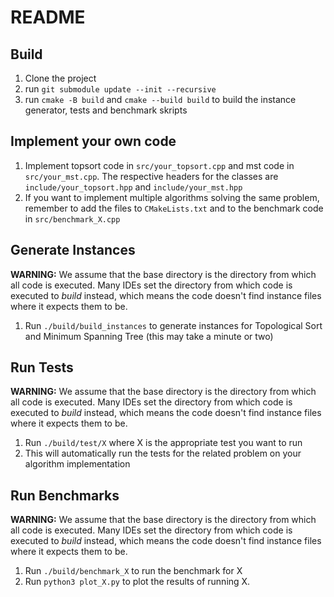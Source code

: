 # README

## Build
1) Clone the project
2) run ```git submodule update --init --recursive```
3) run ```cmake -B build``` and ```cmake --build build``` to build the instance generator, tests and benchmark skripts

## Implement your own code
1) Implement topsort code in ```src/your_topsort.cpp``` and mst code in ```src/your_mst.cpp```. The respective headers for the classes are ```include/your_topsort.hpp``` and ```include/your_mst.hpp```
2) If you want to implement multiple algorithms solving the same problem, remember to add the files to ```CMakeLists.txt``` and to the benchmark code in ```src/benchmark_X.cpp```

## Generate Instances
**WARNING:** We assume that the base directory is the directory from which all code is executed. Many IDEs set the directory from which code is executed to *build* instead, which means the code doesn't find instance files where it expects them to be.
1) Run ```./build/build_instances``` to generate instances for Topological Sort and Minimum Spanning Tree (this may take a minute or two)

## Run Tests
**WARNING:** We assume that the base directory is the directory from which all code is executed. Many IDEs set the directory from which code is executed to *build* instead, which means the code doesn't find instance files where it expects them to be.
1) Run ```./build/test/X``` where X is the appropriate test you want to run
2) This will automatically run the tests for the related problem on your algorithm implementation

## Run Benchmarks
**WARNING:** We assume that the base directory is the directory from which all code is executed. Many IDEs set the directory from which code is executed to *build* instead, which means the code doesn't find instance files where it expects them to be.
1) Run ```./build/benchmark_X``` to run the benchmark for X
2) Run ```python3 plot_X.py``` to plot the results of running X.